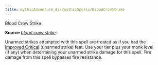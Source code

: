 ```yaml
---
title: mythicAdventure_dir/mythicSpells/bloodCrowStrike
---
```

Blood Crow Strike

**Source** [_blood crow strike_](ultimateMagi_dir/spells/bloodCrowStrike#_blood-crow-strike)

Unarmed strikes attempted with this spell are treated as if you had the [Improved Critical](feats#_improved-critical) (unarmed strike) feat. Use your tier plus your monk level (if any) when determining your unarmed strike damage for this spell. Fire damage from this spell bypasses fire resistance.

